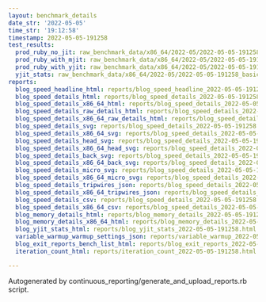 ```yaml
---
layout: benchmark_details
date_str: '2022-05-05'
time_str: '19:12:58'
timestamp: 2022-05-05-191258
test_results:
  prod_ruby_no_jit: raw_benchmark_data/x86_64/2022-05/2022-05-05-191258_basic_benchmark_prod_ruby_no_jit.json
  prod_ruby_with_mjit: raw_benchmark_data/x86_64/2022-05/2022-05-05-191258_basic_benchmark_prod_ruby_with_mjit.json
  prod_ruby_with_yjit: raw_benchmark_data/x86_64/2022-05/2022-05-05-191258_basic_benchmark_prod_ruby_with_yjit.json
  yjit_stats: raw_benchmark_data/x86_64/2022-05/2022-05-05-191258_basic_benchmark_yjit_stats.json
reports:
  blog_speed_headline_html: reports/blog_speed_headline_2022-05-05-191258.html
  blog_speed_details_html: reports/blog_speed_details_2022-05-05-191258.html
  blog_speed_details_x86_64_html: reports/blog_speed_details_2022-05-05-191258.x86_64.html
  blog_speed_details_raw_details_html: reports/blog_speed_details_2022-05-05-191258.raw_details.html
  blog_speed_details_x86_64_raw_details_html: reports/blog_speed_details_2022-05-05-191258.x86_64.raw_details.html
  blog_speed_details_svg: reports/blog_speed_details_2022-05-05-191258.svg
  blog_speed_details_x86_64_svg: reports/blog_speed_details_2022-05-05-191258.x86_64.svg
  blog_speed_details_head_svg: reports/blog_speed_details_2022-05-05-191258.head.svg
  blog_speed_details_x86_64_head_svg: reports/blog_speed_details_2022-05-05-191258.x86_64.head.svg
  blog_speed_details_back_svg: reports/blog_speed_details_2022-05-05-191258.back.svg
  blog_speed_details_x86_64_back_svg: reports/blog_speed_details_2022-05-05-191258.x86_64.back.svg
  blog_speed_details_micro_svg: reports/blog_speed_details_2022-05-05-191258.micro.svg
  blog_speed_details_x86_64_micro_svg: reports/blog_speed_details_2022-05-05-191258.x86_64.micro.svg
  blog_speed_details_tripwires_json: reports/blog_speed_details_2022-05-05-191258.tripwires.json
  blog_speed_details_x86_64_tripwires_json: reports/blog_speed_details_2022-05-05-191258.x86_64.tripwires.json
  blog_speed_details_csv: reports/blog_speed_details_2022-05-05-191258.csv
  blog_speed_details_x86_64_csv: reports/blog_speed_details_2022-05-05-191258.x86_64.csv
  blog_memory_details_html: reports/blog_memory_details_2022-05-05-191258.html
  blog_memory_details_x86_64_html: reports/blog_memory_details_2022-05-05-191258.x86_64.html
  blog_yjit_stats_html: reports/blog_yjit_stats_2022-05-05-191258.html
  variable_warmup_warmup_settings_json: reports/variable_warmup_2022-05-05-191258.warmup_settings.json
  blog_exit_reports_bench_list_html: reports/blog_exit_reports_2022-05-05-191258.bench_list.html
  iteration_count_html: reports/iteration_count_2022-05-05-191258.html

---
```

Autogenerated by continuous_reporting/generate_and_upload_reports.rb script.
